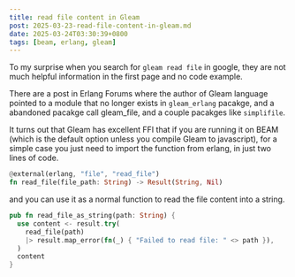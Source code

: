 ```yaml
---
title: read file content in Gleam
post: 2025-03-23-read-file-content-in-gleam.md
date: 2025-03-24T03:30:39+0800
tags: [beam, erlang, gleam]
---
```

To my surprise when you search for `gleam read file` in google, they are not much helpful information in the first page and no code example.

There are a post in Erlang Forums where the author of Gleam language pointed to a module that no longer exists in `gleam_erlang` pacakge, and a abandoned pacakge call gleam_file, and a couple pacakges like `simplifile`.

It turns out that Gleam has excellent FFI that if you are running it on BEAM (which is the default option unless you compile Gleam to javascript), for a simple case you just need to import the function from erlang, in just two lines of code.

```rust
@external(erlang, "file", "read_file")
fn read_file(file_path: String) -> Result(String, Nil)
```

and you can use it as a normal function to read the file content into a string.

```rust
pub fn read_file_as_string(path: String) {
  use content <- result.try(
    read_file(path)
    |> result.map_error(fn(_) { "Failed to read file: " <> path }),
  )
  content
}
```